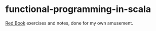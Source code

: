 # functional-programming-in-scala
[Red Book](https://www.manning.com/books/functional-programming-in-scala) exercises and notes, done for my own amusement.
